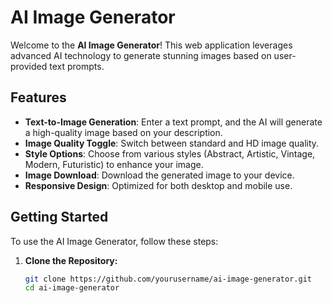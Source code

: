 # AI Image Generator

Welcome to the **AI Image Generator**! This web application leverages advanced AI technology to generate stunning images based on user-provided text prompts. 

## Features

- **Text-to-Image Generation**: Enter a text prompt, and the AI will generate a high-quality image based on your description.
- **Image Quality Toggle**: Switch between standard and HD image quality.
- **Style Options**: Choose from various styles (Abstract, Artistic, Vintage, Modern, Futuristic) to enhance your image.
- **Image Download**: Download the generated image to your device.
- **Responsive Design**: Optimized for both desktop and mobile use.

## Getting Started

To use the AI Image Generator, follow these steps:

1. **Clone the Repository:**
   ```bash
   git clone https://github.com/yourusername/ai-image-generator.git
   cd ai-image-generator
